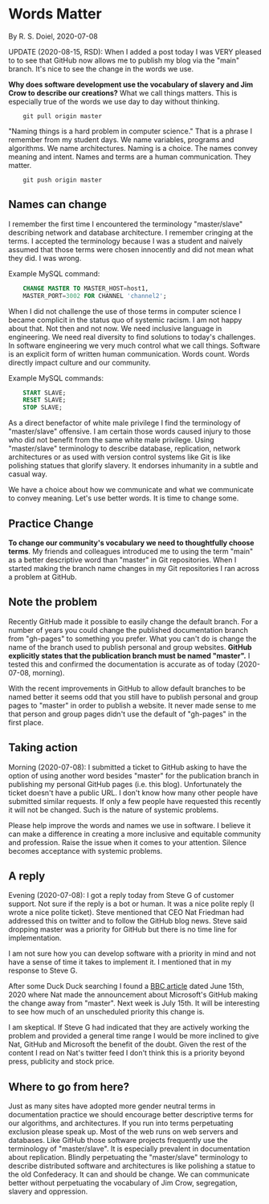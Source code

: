 
# Words Matter

By R. S. Doiel, 2020-07-08

UPDATE (2020-08-15, RSD): When I added a post today I was VERY pleased to 
to see that GitHub now allows me to publish my blog via the "main" branch.
It's nice to see the change in the words we use.

**Why does software development use the vocabulary of slavery and
Jim Crow to describe our creations?** What we call things matters.
This is especially true of the words we use day to day without thinking.

```shell
    git pull origin master
```

"Naming things is a hard problem in computer science." That is
a phrase I remember from my student days. We name variables,
programs and algorithms. We name architectures. Naming is a choice.
The names convey meaning and intent. Names and terms are a human
communication. They matter.

```shell
    git push origin master
```


## Names can change

I remember the first time I encountered the terminology "master/slave"
describing network and database architecture. I remember cringing at
the terms. I accepted the terminology because I was a student and
naively assumed that those terms were chosen innocently and did not
mean what they did. I was wrong.

Example MySQL command:

```sql
    CHANGE MASTER TO MASTER_HOST=host1,
    MASTER_PORT=3002 FOR CHANNEL 'channel2';
```

When I did not challenge the use of those terms in computer science
I became complicit in the status quo of systemic racism. I am not happy
about that. Not then and not now.  We need inclusive language
in engineering. We need real diversity to find solutions to
today's challenges.  In software engineering we very much control what
we call things. Software is an explicit form of written human
communication. Words count. Words directly impact culture and our
community.

Example MySQL commands:

```sql
    START SLAVE;
    RESET SLAVE;
    STOP SLAVE;
```

As a direct benefactor of white male privilege I find the
terminology of "master/slave" offensive.  I am certain those
words caused injury to those who did not benefit from the same white
male privilege.  Using "master/slave" terminology to describe database,
replication, network architectures or as used with version control
systems like Git is like polishing statues that glorify slavery.
It endorses inhumanity in a subtle and casual way.

We have a choice about how we communicate and what we communicate
to convey meaning.  Let's use better words. It is time to change
some.


## Practice Change

**To change our community's vocabulary we need to thoughtfully choose terms**.
My friends and colleagues introduced me to using the term "main" as
a better descriptive word than "master" in Git repositories. When
I started making the branch name changes in my Git repositories I ran
across a problem at GitHub.


## Note the problem

Recently GitHub made it possible to easily change the default branch.
For a number of years you could change the published documentation
branch from "gh-pages" to something you prefer.
What you can't do is change the name of the branch used to publish
personal and group websites.  **GitHub explicitly states that the
publication branch must be named "master".** I tested this and
confirmed the documentation is accurate as of today (2020-07-08, morning).

With the recent improvements in GitHub to allow default branches to
be named better it seems odd that you still have to publish
personal and group pages to "master" in order to publish a website. It
never made sense to me that person and group pages didn't use the default
of "gh-pages" in the first place.


## Taking action

Morning (2020-07-08): I submitted a ticket to GitHub asking to have
the option of using another word besides "master" for the publication
branch in publishing my personal GitHub pages (i.e. this blog).
Unfortunately the ticket doesn't have a public URL. I don't know how many
other people have submitted similar requests. If only a few people
have requested this recently it will not be changed. Such is the nature
of systemic problems.

Please help improve the words and names we use in software.
I believe it can make a difference in creating a more inclusive and
equitable community and profession. Raise the issue when it comes to
your attention. Silence becomes acceptance with systemic problems.

## A reply

Evening (2020-07-08): I got a reply today from Steve G of customer
support. Not sure if the reply is a bot or human.  It was a nice polite
reply (I wrote a nice polite ticket).  Steve mentioned that CEO Nat
Friedman had addressed this on twitter and to follow the GitHub blog
news.  Steve said dropping master was a priority for GitHub but there
is no time line for implementation.

I am not sure how you can develop software with a priority in mind and
not have a sense of time it takes to implement it.  I mentioned that in my
response to Steve G.

After some Duck Duck searching I found a [BBC article](https://www.bbc.com/news/technology-53050955) dated June 15th, 2020 where Nat made the
announcement about Microsoft's GitHub making the change away from "master".
Next week is July 15th. It will be interesting to see how much of an unscheduled priority this change is.

I am skeptical.  If Steve G had indicated that they are actively working
the problem and provided a general time range I would be more inclined to
give Nat, GitHub and Microsoft the benefit of the doubt.  Given the rest
of the content I read on Nat's twitter feed I don't think this is a priority
beyond press, publicity and stock price.


## Where to go from here?

Just as many sites have adopted more gender neutral terms in documentation
practice we should encourage better descriptive terms for our algorithms,
and architectures. If you run into terms perpetuating exclusion please
speak up.  Most of the web runs on web servers and databases.  Like GitHub
those software projects frequently use the terminology of "master/slave".
It is especially prevalent in documentation about replication. Blindly
perpetuating the "master/slave" terminology to describe distributed
software and architectures is like polishing a statue to the old
Confederacy. It can and should be change. We can communicate better
without perpetuating the vocabulary of Jim Crow, segregation, slavery
and oppression.

